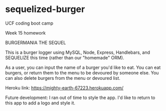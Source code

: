 # sequelized-burger

UCF coding boot camp

Week 15 homework

BURGERMANIA THE SEQUEL

This is a burger logger using MySQL, Node, Express, Handlebars, and SEQUELIZE this time (rather than our "homemade" ORM).

As a user, you can input the name of a burger you'd like to eat. You can eat burgers, or return them to the menu to be devoured by someone else. You can also delete burgers from the menu or devoured list.

Heroku link: https://mighty-earth-67223.herokuapp.com/

Future development: I ran out of time to style the app. I'd like to return to this app to add a logo and style it.